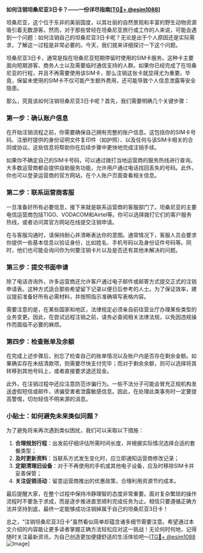 **如何注销坦桑尼亚3日卡？——一份详尽指南[[TG💪+ @esim1088](https://t.me/s/esim1088)]**

坦桑尼亚，这个位于东非的美丽国度，以其壮丽的自然景观和丰富的野生动物资源吸引着无数游客。然而，对于那些曾经在坦桑尼亚旅行或工作的人来说，可能会遇到一个问题：如何注销自己的坦桑尼亚3日卡呢？无论是出于个人原因还是实际需求，了解这一过程是非常必要的。今天，我们就来详细探讨一下这个问题。

坦桑尼亚3日卡，通常是指在坦桑尼亚短期停留时使用的SIM卡服务。这种卡主要面向短期游客、商务人士以及需要临时通信支持的人群。如果你已经完成了在坦桑尼亚的行程，并且不再需要使用该SIM卡，那么注销这张卡就显得尤为重要。毕竟，保留未使用的SIM卡不仅可能产生额外费用，还可能导致个人信息泄露等安全隐患。

那么，究竟该如何注销坦桑尼亚3日卡呢？首先，我们需要明确几个关键步骤：

### 第一步：确认账户信息

在开始注销流程之前，你需要确保自己拥有完整的账户信息。这包括你的SIM卡号码、注册时提供的身份证明文件复印件（如护照）、以及任何与该SIM卡相关的合同或协议。这些信息将帮助你在后续步骤中更快地完成注销手续。

如果你不确定自己的SIM卡号码，可以通过拨打当地运营商的服务热线进行查询。大多数运营商都会提供自助服务功能，允许用户通过电话找回丢失的号码。此外，你也可以登录运营商的官方网站，在个人账户页面查看相关信息。

### 第二步：联系运营商客服

一旦准备好所有必要信息，接下来就是联系运营商的客服部门了。坦桑尼亚的主要电信运营商包括TIGO、VODACOM和Airtel等。你可以选择拨打它们的客户服务热线，或者访问其官方网站在线提交注销申请。

在与客服沟通时，请保持耐心并清晰表达你的意图。通常情况下，客服人员会要求你提供一些基本信息以验证身份，比如姓名、手机号码以及身份证件号码等。同时，他们也可能会询问你为何要注销卡片以及是否还有其他未解决的问题。

### 第三步：提交书面申请

除了电话咨询外，许多运营商还允许客户通过电子邮件或邮寄方式提交正式的注销申请表。这种方式适合那些希望留下记录以便日后参考的人士。为了保证效率，建议提前准备好所有必需材料，并按照指示准确填写表格内容。

需要注意的是，在某些国家和地区，法律规定必须亲自前往营业厅办理某些类型的业务变更。因此，在尝试远程注销之前，请务必查阅相关法律法规，以免因违规操作而面临不必要的麻烦。

### 第四步：检查账单及余额

在完成上述步骤后，别忘了检查自己的账单情况以及账户内是否存在剩余金额。如果确实存在未结清款项，则需要尽快支付完毕；而对于剩余余额，则可以选择将其转移到其他号码上，或者直接要求退还现金。

此外，在注销过程中还应注意防范诈骗行为。一些不法分子可能会冒充正规机构发送虚假短信或邮件，诱骗受害者泄露敏感信息。因此，在处理此类事务时一定要提高警惕，切勿轻信不明来源的消息。

### 小贴士：如何避免未来类似问题？

为了避免将来再次遇到类似困扰，我们可以采取以下措施：

1. **合理规划行程**：出发前仔细评估所需时间长度，并根据实际情况选择合适的套餐类型；
2. **及时更新资料**：当联系方式发生变化时，应立即通知运营商修改记录；
3. **定期清理旧设备**：对于不再使用的手机或其他电子设备，应及时移除SIM卡并妥善保管；
4. **关注促销活动**：留意运营商推出的优惠政策，合理利用资源节约成本。

最后提醒大家，在整个过程中保持冷静理智的态度非常重要。面对复杂繁琐的操作流程时不要急于求成，而是逐步推进直至顺利完成任务为止。相信只要遵循正确方法并坚持到底，最终一定能够成功注销掉属于自己的坦桑尼亚3日卡！

总之，“注销坦桑尼亚3日卡”虽然看似简单却蕴含诸多细节需要注意。希望通过本文介绍的内容能让更多读者掌握正确方法轻松应对这一挑战！无论何时何地，记得随时关注最新资讯，为自己创造更加便捷舒适的生活体验吧～[[TG💪+ @esim1088](https://t.me/s/esim1088) ![Image](https://i.postimg.cc/4NQfJmqS/Snipaste-2025-05-13-00-14-12.png)]